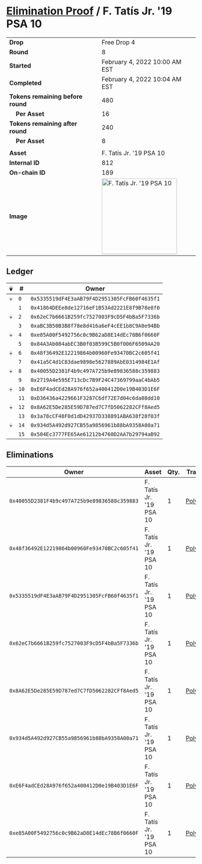 # [Elimination Proof](./readme.md) / F. Tatís Jr. &#039;19 PSA 10

|||
|---|---|
| **Drop** | Free Drop 4 |
| **Round** | 8 |
| **Started** | February 4, 2022 10:00 AM EST |
| **Completed** | February 4, 2022 10:04 AM EST |
| **Tokens remaining before round** | 480 |
| **&nbsp;&nbsp;&nbsp;&nbsp;Per Asset** | 16 |
| **Tokens remaining after round** | 240 |
| **&nbsp;&nbsp;&nbsp;&nbsp;Per Asset** | 8 |
| | |
| **Asset** | F. Tatís Jr. &#039;19 PSA 10 |
| **Internal ID** | 812 |
| **On-chain ID** | 189 |
| **Image** | <img src="https://tcdn.blokpax.com/957181fa-d3e9-4535-81dd-4e8ff811f177/4f8b21ed280a69e012fc01381c2b145af60899217f3cfb811110e554efb72c26.jpg" height="200" alt="F. Tatís Jr. &#039;19 PSA 10" /> |

## Ledger

| 💀 | # | Owner |
| --- | --- | --- |
| 💀 | `0` | `0x5335519dF4E3aAB79F4D2951305FcFB60f4635f1` |
|  | `1` | `0x41864DEEe8de12716eF1B53Ad2221E8f9B78e8f0` |
| 💀 | `2` | `0x62eC7b6661B259fc7527003F9cD5F4bBa5F7336b` |
|  | `3` | `0xaBC3B50B3B8f78e8d416a6eF4cEE1b8C9A0e94Bb` |
| 💀 | `4` | `0xe85A00F5492756c0c9B62aD8E14dEc78B6f0660F` |
|  | `5` | `0x84A3Ab084abEC3B0f03B599C5B0f006F6509AA20` |
| 💀 | `6` | `0x48f36492E12219864b00960Fe93470BC2c605f41` |
|  | `7` | `0x41a5C4d1C83dae9898e5627889AbE0314984E1Af` |
| 💀 | `8` | `0x40055D2381F4b9c497A725b9e89836588c359883` |
|  | `9` | `0x2719A4e595E713cDc7B9F24C47369799aaC4bAb5` |
| 💀 | `10` | `0xE6F4adCEd28A976f652a400412D0e19B403D1E6F` |
|  | `11` | `0xD36436a4229661F3287C6df72E7d04c6da08dd10` |
| 💀 | `12` | `0x8A62E5De285E59D787ed7C7fD5062282CFf8Aed5` |
|  | `13` | `0x3a78cCF48F0d1dD42937D338891ABA638f28f03f` |
| 💀 | `14` | `0x934d5A492d927CB55a9856961b88bA9358A00a71` |
|  | `15` | `0x504Ec3777FE65Ae61212b4760D2AA7b29794aB92` |


## Eliminations

| Owner | Asset | Qty. | Transaction |
| --- | --- | --- | --- |
| `0x40055D2381F4b9c497A725b9e89836588c359883` | F. Tatís Jr. '19 PSA 10 | 1 | [Polygonscan](https://polygonscan.com/tx/0x52125ef8379c859bbc768ddf917f859041759f6bda6300211ec841e4e71cc748) |
| `0x48f36492E12219864b00960Fe93470BC2c605f41` | F. Tatís Jr. '19 PSA 10 | 1 | [Polygonscan](https://polygonscan.com/tx/0x86213958cde74e6cec29979b0cf01e489de60c9408cf9f4ad7d07cf5c406a3b6) |
| `0x5335519dF4E3aAB79F4D2951305FcFB60f4635f1` | F. Tatís Jr. '19 PSA 10 | 1 | [Polygonscan](https://polygonscan.com/tx/0xd1c58e5d38c7cbd0e14f931ad663d846cca100b2ab4c32531a75fa8fe901e8a5) |
| `0x62eC7b6661B259fc7527003F9cD5F4bBa5F7336b` | F. Tatís Jr. '19 PSA 10 | 1 | [Polygonscan](https://polygonscan.com/tx/0xde6caed69f51f0c04fde6da614ebe2ae3e8858d1f720c4cf23d9e1684f10f4a1) |
| `0x8A62E5De285E59D787ed7C7fD5062282CFf8Aed5` | F. Tatís Jr. '19 PSA 10 | 1 | [Polygonscan](https://polygonscan.com/tx/0x1392e170cb4c7a9e503be4a99dc4b781580d788d9ee9d6a5c234be22384118eb) |
| `0x934d5A492d927CB55a9856961b88bA9358A00a71` | F. Tatís Jr. '19 PSA 10 | 1 | [Polygonscan](https://polygonscan.com/tx/0x2c5ee0926421a536f26b385b073eb7729b477141c3ce49dd4e59dcaf0810faaf) |
| `0xE6F4adCEd28A976f652a400412D0e19B403D1E6F` | F. Tatís Jr. '19 PSA 10 | 1 | [Polygonscan](https://polygonscan.com/tx/0x383407f363e8bea0bed3bd87e763245aea011749bdcffeccba14fea79a18b4d6) |
| `0xe85A00F5492756c0c9B62aD8E14dEc78B6f0660F` | F. Tatís Jr. '19 PSA 10 | 1 | [Polygonscan](https://polygonscan.com/tx/0x0942016b90875da5b2fc96cfd101a7a7f3949aac00ddb95cf3348610743ba684) |
